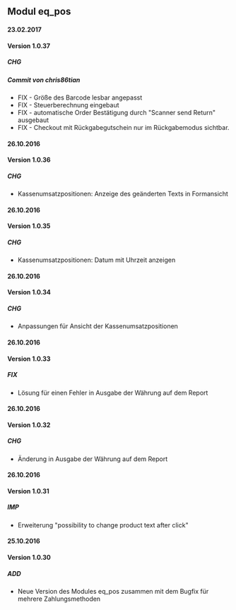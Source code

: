 ## Modul eq_pos

#### 23.02.2017
#### Version 1.0.37
##### CHG
##### Commit von chris86tian 
 -  FIX - Größe des Barcode lesbar angepasst
 -  FIX - Steuerberechnung eingebaut
 -  FIX - automatische Order Bestätigung  durch "Scanner send Return" ausgebaut
 -  FIX - Checkout mit Rückgabegutschein nur im Rückgabemodus sichtbar.

#### 26.10.2016
#### Version 1.0.36
##### CHG
-  Kassenumsatzpositionen: Anzeige des geänderten Texts in Formansicht


#### 26.10.2016
#### Version 1.0.35
##### CHG
-  Kassenumsatzpositionen: Datum mit Uhrzeit anzeigen


#### 26.10.2016
#### Version 1.0.34
##### CHG
-  Anpassungen für Ansicht der Kassenumsatzpositionen


#### 26.10.2016
#### Version 1.0.33
##### FIX
-  Lösung für einen Fehler in Ausgabe der Währung auf dem Report

#### 26.10.2016
#### Version 1.0.32
##### CHG
-  Änderung in Ausgabe der Währung auf dem Report

#### 26.10.2016
#### Version 1.0.31
##### IMP
-  Erweiterung "possibility to change product text after click"

#### 25.10.2016
#### Version 1.0.30
##### ADD
-  Neue Version des Modules eq_pos zusammen mit dem Bugfix für mehrere Zahlungsmethoden